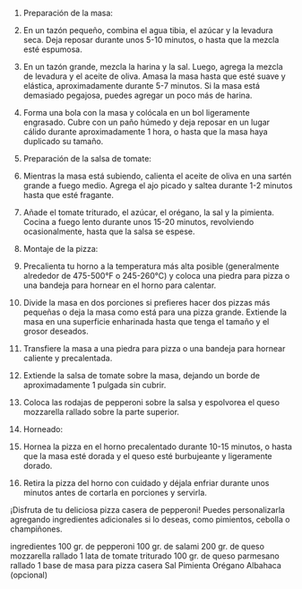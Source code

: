 1. Preparación de la masa:

1. En un tazón pequeño, combina el agua tibia, el azúcar y la levadura seca. Deja reposar durante unos 5-10 minutos, o hasta que la mezcla esté espumosa.

1. En un tazón grande, mezcla la harina y la sal. Luego, agrega la mezcla de levadura y el aceite de oliva. Amasa la masa hasta que esté suave y elástica, aproximadamente durante 5-7 minutos. Si la masa está demasiado pegajosa, puedes agregar un poco más de harina.

1. Forma una bola con la masa y colócala en un bol ligeramente engrasado. Cubre con un paño húmedo y deja reposar en un lugar cálido durante aproximadamente 1 hora, o hasta que la masa haya duplicado su tamaño.

2. Preparación de la salsa de tomate:

1. Mientras la masa está subiendo, calienta el aceite de oliva en una sartén grande a fuego medio. Agrega el ajo picado y saltea durante 1-2 minutos hasta que esté fragante.

1. Añade el tomate triturado, el azúcar, el orégano, la sal y la pimienta. Cocina a fuego lento durante unos 15-20 minutos, revolviendo ocasionalmente, hasta que la salsa se espese.

3. Montaje de la pizza:

3. Precalienta tu horno a la temperatura más alta posible (generalmente alrededor de 475-500°F o 245-260°C) y coloca una piedra para pizza o una bandeja para hornear en el horno para calentar.

3. Divide la masa en dos porciones si prefieres hacer dos pizzas más pequeñas o deja la masa como está para una pizza grande. Extiende la masa en una superficie enharinada hasta que tenga el tamaño y el grosor deseados.

3. Transfiere la masa a una piedra para pizza o una bandeja para hornear caliente y precalentada.

3. Extiende la salsa de tomate sobre la masa, dejando un borde de aproximadamente 1 pulgada sin cubrir.

3. Coloca las rodajas de pepperoni sobre la salsa y espolvorea el queso mozzarella rallado sobre la parte superior.

4. Horneado:

4. Hornea la pizza en el horno precalentado durante 10-15 minutos, o hasta que la masa esté dorada y el queso esté burbujeante y ligeramente dorado.

4. Retira la pizza del horno con cuidado y déjala enfriar durante unos minutos antes de cortarla en porciones y servirla.

¡Disfruta de tu deliciosa pizza casera de pepperoni! Puedes personalizarla agregando ingredientes adicionales si lo deseas, como pimientos, cebolla o champiñones.


ingredientes 
100 gr. de pepperoni
100 gr. de salami
200 gr. de queso mozzarella rallado
1 lata de tomate triturado
100 gr. de queso parmesano rallado
1 base de masa para pizza casera
Sal
Pimienta
Orégano
Albahaca (opcional)
